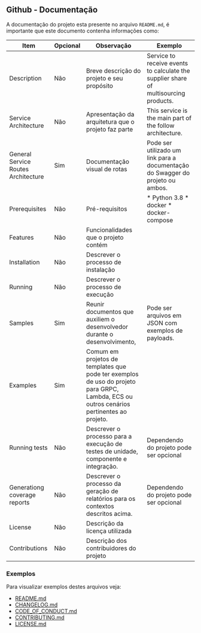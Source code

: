 ## Github - Documentação

A documentação do projeto esta presente no arquivo `README.md`, é importante que este documento contenha informações como:

| Item                                | Opcional | Observação                                                                                                                               | Exemplo                                                                              |
|-------------------------------------|----------|------------------------------------------------------------------------------------------------------------------------------------------|--------------------------------------------------------------------------------------|
| Description                         | Não      | Breve descrição do projeto e seu propósito                                                                                               | Service to receive events to calculate the supplier share of multisourcing products. |
| Service Architecture                | Não      | Apresentação da arquitetura que o projeto faz parte                                                                                      | This service is the main part of the follow architecture.                            |
| General Service Routes Architecture | Sim      | Documentação visual de rotas                                                                                                             | Pode ser utilizado um link para a documentação do Swagger do projeto ou ambos.       |
| Prerequisites                       | Não      | Pré-requisitos                                                                                                                           | * Python 3.8 * docker * docker-compose                                               |
| Features                            | Não      | Funcionalidades que o projeto contém                                                                                                     |                                                                                      |
| Installation                        | Não      | Descrever o processo  de instalação                                                                                                      |                                                                                      |
| Running                             | Não      | Descrever o processo de execução                                                                                                         |                                                                                      |
| Samples                             | Sim      | Reunir documentos que auxiliem o desenvolvedor durante o desenvolvimento,                                                                | Pode ser arquivos em JSON com exemplos de payloads.                                  |
| Examples                            | Sim      | Comum em projetos de templates que pode ter exemplos de uso do projeto para GRPC, Lambda, ECS ou outros cenários pertinentes ao projeto. |                                                                                      |
| Running tests                       | Não      | Descrever o processo para a execução de testes de unidade, componente e integração.                                                      | Dependendo do projeto pode ser opcional                                              |
| Generationg coverage reports        | Não      | Descrever o processo da geração de relatórios para os contextos descritos acima.                                                         | Dependendo do projeto pode ser opcional                                              |
| License                             | Não      | Descrição da licença utilizada                                                                                                           |                                                                                      |
| Contributions                       | Não      | Descrição dos contribuidores do projeto                                                                                                  |                                                                                      |

### Exemplos
Para visualizar exemplos destes arquivos veja:
* [README.md](../../resources/README.md)
* [CHANGELOG.md](../../resources/CHANGELOG.md)
* [CODE_OF_CONDUCT.md](../../resources/CODE_OF_CONDUCT.md)
* [CONTRIBUTING.md](../../resources/CONTRIBUTING.md)
* [LICENSE.md](../../resources/LICENSE.md)